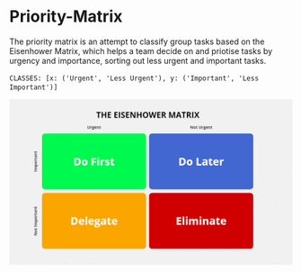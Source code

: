 # Priority-Matrix
The priority matrix is an attempt to classify group tasks based on the Eisenhower Matrix, which helps a team decide on and priotise tasks by urgency and importance, sorting out less urgent and important tasks.

```
CLASSES: [x: ('Urgent', 'Less Urgent'), y: ('Important', 'Less Important')]
```

![matrix](Images/Eisenhower-Matrix.jpeg)